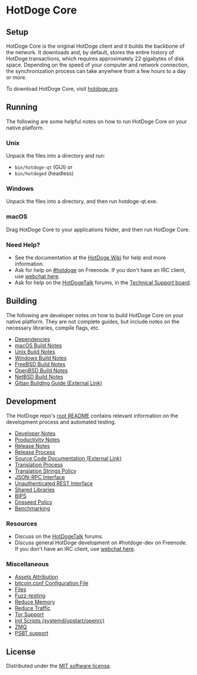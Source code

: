 HotDoge Core
=============

Setup
---------------------
HotDoge Core is the original HotDoge client and it builds the backbone of the network. It downloads and, by default, stores the entire history of HotDoge transactions, which requires approximately 22 gigabytes of disk space. Depending on the speed of your computer and network connection, the synchronization process can take anywhere from a few hours to a day or more.

To download HotDoge Core, visit [hotdoge.org](/).

Running
---------------------
The following are some helpful notes on how to run HotDoge Core on your native platform.

### Unix

Unpack the files into a directory and run:

- `bin/hotdoge-qt` (GUI) or
- `bin/hotdoged` (headless)

### Windows

Unpack the files into a directory, and then run hotdoge-qt.exe.

### macOS

Drag HotDoge Core to your applications folder, and then run HotDoge Core.

### Need Help?

* See the documentation at the [HotDoge Wiki](https://hotdoge.info/) for help and more information.
* Ask for help on [#hotdoge](https://webchat.freenode.net/#hotdoge) on Freenode. If you don't have an IRC client, use [webchat here](https://webchat.freenode.net/#hotdoge).
* Ask for help on the [HotDogeTalk](https://hotdogetalk.io/) forums, in the [Technical Support board](https://hotdogetalk.io/c/technical-support).

Building
---------------------
The following are developer notes on how to build HotDoge Core on your native platform. They are not complete guides, but include notes on the necessary libraries, compile flags, etc.

- [Dependencies](dependencies.md)
- [macOS Build Notes](build-osx.md)
- [Unix Build Notes](build-unix.md)
- [Windows Build Notes](build-windows.md)
- [FreeBSD Build Notes](build-freebsd.md)
- [OpenBSD Build Notes](build-openbsd.md)
- [NetBSD Build Notes](build-netbsd.md)
- [Gitian Building Guide (External Link)](https://github.com/bitcoin-core/docs/blob/master/gitian-building.md)

Development
---------------------
The HotDoge repo's [root README](/README.md) contains relevant information on the development process and automated testing.

- [Developer Notes](developer-notes.md)
- [Productivity Notes](productivity.md)
- [Release Notes](release-notes.md)
- [Release Process](release-process.md)
- [Source Code Documentation (External Link)](https://doxygen.bitcoincore.org/)
- [Translation Process](translation_process.md)
- [Translation Strings Policy](translation_strings_policy.md)
- [JSON-RPC Interface](JSON-RPC-interface.md)
- [Unauthenticated REST Interface](REST-interface.md)
- [Shared Libraries](shared-libraries.md)
- [BIPS](bips.md)
- [Dnsseed Policy](dnsseed-policy.md)
- [Benchmarking](benchmarking.md)

### Resources
* Discuss on the [HotDogeTalk](https://hotdogetalk.io/) forums.
* Discuss general HotDoge development on #hotdoge-dev on Freenode. If you don't have an IRC client, use [webchat here](https://webchat.freenode.net/#hotdoge-dev).

### Miscellaneous
- [Assets Attribution](assets-attribution.md)
- [bitcoin.conf Configuration File](bitcoin-conf.md)
- [Files](files.md)
- [Fuzz-testing](fuzzing.md)
- [Reduce Memory](reduce-memory.md)
- [Reduce Traffic](reduce-traffic.md)
- [Tor Support](tor.md)
- [Init Scripts (systemd/upstart/openrc)](init.md)
- [ZMQ](zmq.md)
- [PSBT support](psbt.md)

License
---------------------
Distributed under the [MIT software license](/COPYING).
